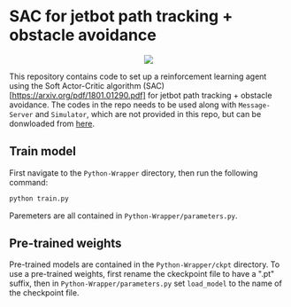 

# SAC for jetbot path tracking + obstacle avoidance

<p align="center">
  <img src="Docs/gif/demo.gif">
</p> 

This repository contains code to set up a reinforcement learning agent using the Soft Actor-Critic algorithm (SAC) [https://arxiv.org/pdf/1801.01290.pdf] for jetbot path tracking + obstacle avoidance. The codes in the repo needs to be used along with `Message-Server` and `Simulator`, which are not provided in this repo, but can be donwloaded from [here](https://reurl.cc/LW5rx9).


## Train model  
First navigate to the `Python-Wrapper` directory, then run the following command:
```bash
python train.py
```
Paremeters are all contained in `Python-Wrapper/parameters.py`.

## Pre-trained weights  

Pre-trained models are contained in the `Python-Wrapper/ckpt` directory. To use a pre-trained weights, first rename the ckeckpoint file to have a ".pt" suffix, then in `Python-Wrapper/parameters.py` set `load_model` to the name of the checkpoint file.
 